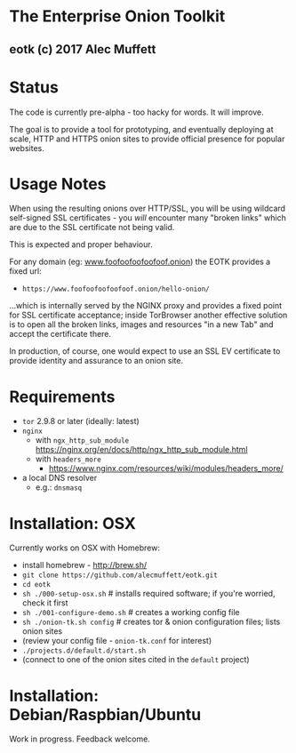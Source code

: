 # The Enterprise Onion Toolkit
## eotk (c) 2017 Alec Muffett

# Status

The code is currently pre-alpha - too hacky for words.  It will improve.

The goal is to provide a tool for prototyping, and eventually
deploying at scale, HTTP and HTTPS onion sites to provide official
presence for popular websites.


# Usage Notes

When using the resulting onions over HTTP/SSL, you will be using
wildcard self-signed SSL certificates - you *will* encounter many
"broken links" which are due to the SSL certificate not being valid.

This is expected and proper behaviour.

For any domain (eg: www.foofoofoofoofoof.onion) the EOTK provides a
fixed url:

* `https://www.foofoofoofoofoof.onion/hello-onion/`

...which is internally served by the NGINX proxy and provides a fixed
point for SSL certificate acceptance; inside TorBrowser another
effective solution is to open all the broken links, images and
resources "in a new Tab" and accept the certificate there.

In production, of course, one would expect to use an SSL EV
certificate to provide identity and assurance to an onion site.


# Requirements

* `tor` 2.9.8 or later (ideally: latest)
* `nginx`
  * with `ngx_http_sub_module`
    https://nginx.org/en/docs/http/ngx_http_sub_module.html
  * with `headers_more`
    * https://www.nginx.com/resources/wiki/modules/headers_more/
* a local DNS resolver
  * e.g.: `dnsmasq`


# Installation: OSX

Currently works on OSX with Homebrew:

* install homebrew - http://brew.sh/
* `git clone https://github.com/alecmuffett/eotk.git`
* `cd eotk`
* `sh ./000-setup-osx.sh` # installs required software; if you're worried, check it first
* `sh ./001-configure-demo.sh` # creates a working config file
* `sh ./onion-tk.sh config` # creates tor & onion configuration files; lists onion sites
* (review your config file - `onion-tk.conf` for interest)
* `./projects.d/default.d/start.sh`
* (connect to one of the onion sites cited in the `default` project)


# Installation: Debian/Raspbian/Ubuntu

Work in progress. Feedback welcome.
